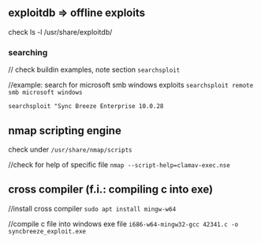 ## exploitdb => offline exploits

check ls -l /usr/share/exploitdb/

### searching 
// check buildin examples, note section
``searchsploit``

//example: search for microsoft smb windows exploits
``searchsploit remote smb microsoft windows``

``searchsploit "Sync Breeze Enterprise 10.0.28``

## nmap scripting engine
check under 
``/usr/share/nmap/scripts``

//check for help of specific file
``nmap --script-help=clamav-exec.nse``

## cross compiler (f.i.: compiling c into exe)
//install cross compiler
``sudo apt install mingw-w64``

//compile c file into windows exe file
``i686-w64-mingw32-gcc 42341.c -o syncbreeze_exploit.exe``

